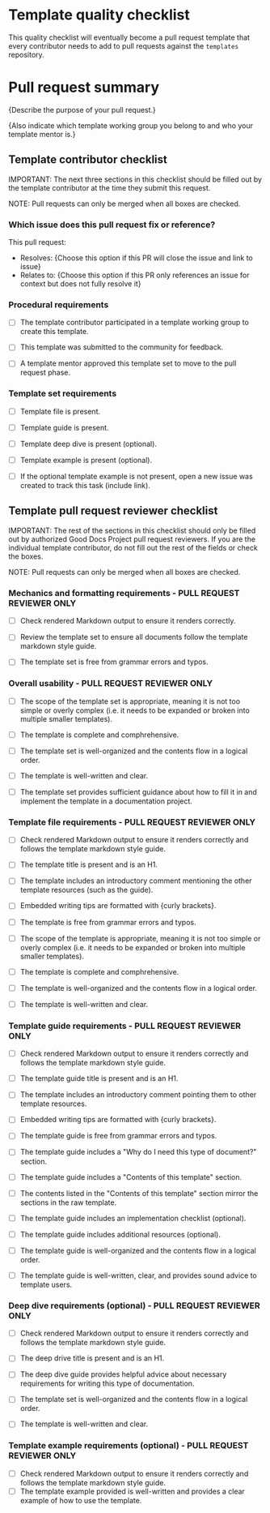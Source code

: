 # Template quality checklist

This quality checklist will eventually become a pull request template that every contributor needs to add to pull requests against the `templates` repository.


# Pull request summary

{Describe the purpose of your pull request.}

{Also indicate which template working group you belong to and who your template mentor is.}

## Template contributor checklist

IMPORTANT: The next three sections in this checklist should be filled out by the template contributor at the time they submit this request.

NOTE: Pull requests can only be merged when all boxes are checked.

### Which issue does this pull request fix or reference?

This pull request:

- Resolves: {Choose this option if this PR will close the issue and link to issue}
- Relates to: {Choose this option if this PR only references an issue for context but does not fully resolve it}

### Procedural requirements

- [ ] The template contributor participated in a template working group to create this template.
- [ ] This template was submitted to the community for feedback.
- [ ] A template mentor approved this template set to move to the pull request phase.


### Template set requirements

- [ ] Template file is present.
- [ ] Template guide is present.
- [ ] Template deep dive is present (optional).
- [ ] Template example is present (optional).
- [ ] If the optional template example is not present, open a new issue was created to track this task (include link).


## Template pull request reviewer checklist

IMPORTANT: The rest of the sections in this checklist should only be filled out by authorized Good Docs Project pull request reviewers. If you are the individual template contributor, do not fill out the rest of the fields or check the boxes.

NOTE: Pull requests can only be merged when all boxes are checked.


### Mechanics and formatting requirements - PULL REQUEST REVIEWER ONLY

- [ ] Check rendered Markdown output to ensure it renders correctly.
- [ ] Review the template set to ensure all documents follow the template markdown style guide.
- [ ] The template set is free from grammar errors and typos.


### Overall usability - PULL REQUEST REVIEWER ONLY

- [ ] The scope of the template set is appropriate, meaning it is not too simple or overly complex (i.e. it needs to be expanded or broken into multiple smaller templates).
- [ ] The template is complete and comphrehensive.
- [ ] The template set is well-organized and the contents flow in a logical order.
- [ ] The template is well-written and clear.
- [ ] The template set provides sufficient guidance about how to fill it in and implement the template in a documentation project.


### Template file requirements - PULL REQUEST REVIEWER ONLY

- [ ] Check rendered Markdown output to ensure it renders correctly and follows the template markdown style guide.
- [ ] The template title is present and is an H1.
- [ ] The template includes an introductory comment mentioning the other template resources (such as the guide).
- [ ] Embedded writing tips are formatted with {curly brackets}.
- [ ] The template is free from grammar errors and typos.
- [ ] The scope of the template is appropriate, meaning it is not too simple or overly complex (i.e. it needs to be expanded or broken into multiple smaller templates).
- [ ] The template is complete and comphrehensive.
- [ ] The template is well-organized and the contents flow in a logical order.
- [ ] The template is well-written and clear.


### Template guide requirements - PULL REQUEST REVIEWER ONLY

- [ ] Check rendered Markdown output to ensure it renders correctly and follows the template markdown style guide.
- [ ] The template guide title is present and is an H1.
- [ ] The template includes an introductory comment pointing them to other template resources.
- [ ] Embedded writing tips are formatted with {curly brackets}.
- [ ] The template guide is free from grammar errors and typos.
- [ ] The template guide includes a "Why do I need this type of document?" section.
- [ ] The template guide includes a "Contents of this template" section.
- [ ] The contents listed in the "Contents of this template" section mirror the sections in the raw template.
- [ ] The template guide includes an implementation checklist (optional).
- [ ] The template guide includes additional resources (optional).
- [ ] The template guide is well-organized and the contents flow in a logical order.
- [ ] The template guide is well-written, clear, and provides sound advice to template users.


### Deep dive requirements (optional) - PULL REQUEST REVIEWER ONLY

- [ ] Check rendered Markdown output to ensure it renders correctly and follows the template markdown style guide.
- [ ] The deep drive title is present and is an H1.
- [ ] The deep dive guide provides helpful advice about necessary requirements for writing this type of documentation.
- [ ] The template set is well-organized and the contents flow in a logical order.
- [ ] The template is well-written and clear.


### Template example requirements (optional) - PULL REQUEST REVIEWER ONLY

- [ ] Check rendered Markdown output to ensure it renders correctly and follows the template markdown style guide.
- [ ] The template example provided is well-written and provides a clear example of how to use the template.

